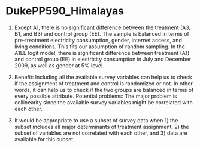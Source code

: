 # DukePP590_Himalayas
1. Except A1, there is no significant difference between the treatment (A3, B1, and B3) and control group (EE). The sample is balanced in terms of pre-treatment electricity consumption, gender, internet access, and living conditions. This fits our assumption of random sampling. 
In the A1EE logit model, there is significant difference between treatment (A1) and control group (EE) in electricity consumption in July and December 2009, as well as gender at 5% level. 

2. Benefit: Including all the available survey variables can help us to check if the assignment of treatment and control is randomized or not. In other words, it can help us to check if the two groups are balanced in terms of every possible attribute.
Potential problems: The major problem is collinearity since the available survey variables might be correlated with each other.

3. It would be appropriate to use a subset of survey data when 1) the subset includes all major determinants of treatment assignment, 2) the subset of variables are not correlated with each other, and 3) data are available for this subset. 

